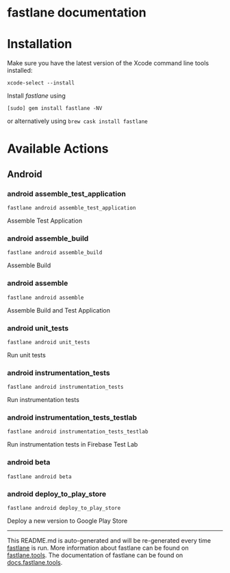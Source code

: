 fastlane documentation
================
# Installation

Make sure you have the latest version of the Xcode command line tools installed:

```
xcode-select --install
```

Install _fastlane_ using
```
[sudo] gem install fastlane -NV
```
or alternatively using `brew cask install fastlane`

# Available Actions
## Android
### android assemble_test_application
```
fastlane android assemble_test_application
```
Assemble Test Application
### android assemble_build
```
fastlane android assemble_build
```
Assemble Build
### android assemble
```
fastlane android assemble
```
Assemble Build and Test Application
### android unit_tests
```
fastlane android unit_tests
```
Run unit tests
### android instrumentation_tests
```
fastlane android instrumentation_tests
```
Run instrumentation tests
### android instrumentation_tests_testlab
```
fastlane android instrumentation_tests_testlab
```
Run instrumentation tests in Firebase Test Lab
### android beta
```
fastlane android beta
```

### android deploy_to_play_store
```
fastlane android deploy_to_play_store
```
Deploy a new version to Google Play Store

----

This README.md is auto-generated and will be re-generated every time [fastlane](https://fastlane.tools) is run.
More information about fastlane can be found on [fastlane.tools](https://fastlane.tools).
The documentation of fastlane can be found on [docs.fastlane.tools](https://docs.fastlane.tools).
